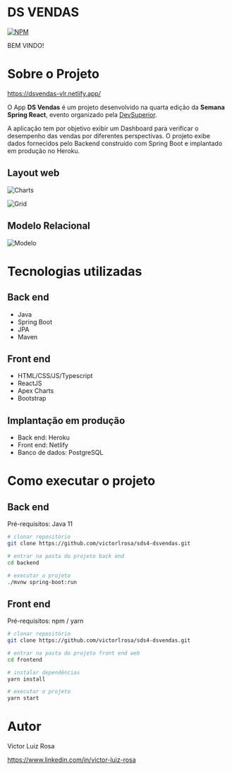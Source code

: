# DS VENDAS
[![NPM](https://img.shields.io/npm/l/react)](https://github.com/victorlrosa/sds4-dsvendas/blob/main/LICENSE) 

BEM VINDO!

# Sobre o Projeto

https://dsvendas-vlr.netlify.app/

O App **DS Vendas** é um projeto desenvolvido na quarta edição da **Semana Spring React**, evento organizado pela [DevSuperior](https://devsuperior.com "Site da DevSuperior").

A aplicação tem por objetivo exibir um Dashboard para verificar o desempenho das vendas por diferentes perspectivas. O projeto exibe dados fornecidos pelo Backend construído com Spring Boot
e implantado em produção no Heroku.

## Layout web
![Charts](https://github.com/victorlrosa/assets-sds1/blob/main/assets-dsvendas/charts.png)

![Grid](https://github.com/victorlrosa/assets-sds1/blob/main/assets-dsvendas/grid.png)

## Modelo Relacional

![Modelo](https://github.com/victorlrosa/assets-sds1/blob/main/assets-dsvendas/modRelacional.png)

# Tecnologias utilizadas

## Back end
- Java
- Spring Boot
- JPA
- Maven

## Front end
- HTML/CSS/JS/Typescript
- ReactJS
- Apex Charts
- Bootstrap

## Implantação em produção
- Back end: Heroku
- Front end: Netlify
- Banco de dados: PostgreSQL

# Como executar o projeto

## Back end
Pré-requisitos: Java 11

```bash
# clonar repositório
git clone https://github.com/victorlrosa/sds4-dsvendas.git

# entrar na pasta do projeto back end
cd backend

# executar o projeto
./mvnw spring-boot:run
```

## Front end
Pré-requisitos: npm / yarn

```bash
# clonar repositório
git clone https://github.com/victorlrosa/sds4-dsvendas.git

# entrar na pasta do projeto front end web
cd frontend

# instalar dependências
yarn install

# executar o projeto
yarn start
```
# Autor

Victor Luiz Rosa

https://www.linkedin.com/in/victor-luiz-rosa
